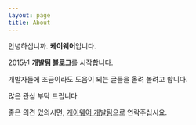 ```yaml
---
layout: page
title: About
---
```


안녕하십니까. **케이웨어**입니다.

2015년 **개발팀 블로그**를 시작합니다.

개발자들에 조금이라도 도움이 되는 글들을 올려 볼려고 합니다.

많은 관심 부탁 드립니다.

좋은 의견 있의시면, [케이웨어 개발팀](mailto:a121110@kware.co.kr)으로 연락주십시요.